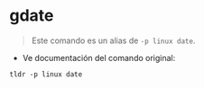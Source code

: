 # gdate

> Este comando es un alias de `-p linux date`.

- Ve documentación del comando original:

`tldr -p linux date`
